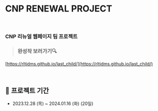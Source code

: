 # CNP RENEWAL PROJECT

<br>

### CNP 리뉴얼 웹페이지 팀 프로젝트

> ### 완성작 보러가기🔍
[https://rltjdms.github.io/last_child/](https://rltjdms.github.io/last_child/)

<br>

## 📁 프로젝트 기간

- 2023.12.28 (목) ~ 2024.01.16 (화) (20일)
